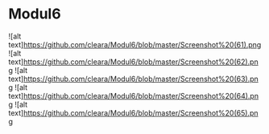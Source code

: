 # Modul6
![alt text]https://github.com/cleara/Modul6/blob/master/Screenshot%20(61).png
![alt text]https://github.com/cleara/Modul6/blob/master/Screenshot%20(62).png
![alt text]https://github.com/cleara/Modul6/blob/master/Screenshot%20(63).png
![alt text]https://github.com/cleara/Modul6/blob/master/Screenshot%20(64).png
![alt text]https://github.com/cleara/Modul6/blob/master/Screenshot%20(65).png
